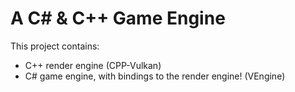 # A C# & C++ Game Engine  

This project contains:  
- C++ render engine (CPP-Vulkan)
- C# game engine, with bindings to the render engine! (VEngine)
